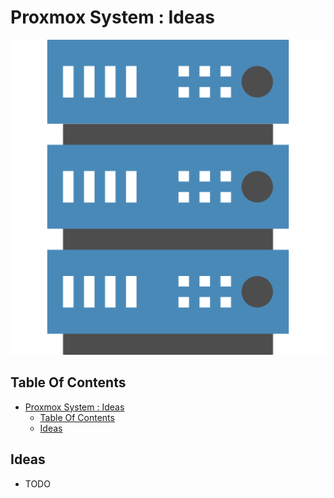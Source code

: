 # Proxmox System : Ideas

![Icon](../icon.png)

## Table Of Contents

- [Proxmox System : Ideas](#proxmox-system--ideas)
  - [Table Of Contents](#table-of-contents)
  - [Ideas](#ideas)

## Ideas

- TODO
